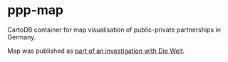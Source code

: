 # ppp-map
CartoDB container for map visualisation of public-private partnerships in Germany.

Map was published as [part of an investigation with Die Welt](http://static.apps.welt.de/lesestueck/2015/Zinsjagd/).
